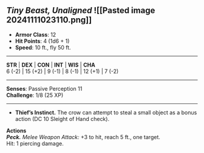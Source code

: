 _Tiny Beast, Unaligned_
![[Pasted image 20241111023110.png]]
---

- **Armor Class**: 12
- **Hit Points**: 4 (1d6 + 1)
- **Speed**: 10 ft., fly 50 ft.

---

**STR** | **DEX** | **CON** | **INT** | **WIS** | **CHA**  
6 (-2) | 15 (+2) | 9 (-1) | 8 (-1) | 12 (+1) | 7 (-2)

---

**Senses**: Passive Perception 11  
**Challenge**: 1/8 (25 XP)

---

- **Thief’s Instinct.** The crow can attempt to steal a small object as a bonus action (DC 10 Sleight of Hand check).

**Actions**  
_**Peck.**_ _Melee Weapon Attack:_ +3 to hit, reach 5 ft., one target.  
Hit: 1 piercing damage.